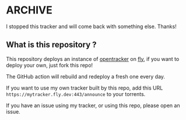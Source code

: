 # ARCHIVE
I stopped this tracker and will come back with something else. Thanks!

## What is this repository ?

This repository deploys an instance of [opentracker](http://erdgeist.org/arts/software/opentracker/) on [fly](http://fly.io), if you want to deploy your own, just fork this repo!

The GitHub action will rebuild and redeploy a fresh one every day.

If you want to use my own tracker built by this repo, add this URL ```https://mytracker.fly.dev:443/announce``` to your torrents.

If you have an issue using my tracker, or using this repo, please open an issue.



